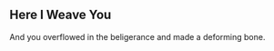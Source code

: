 Here I Weave You
----------------
And you overflowed in the beligerance and made a deforming bone.  
